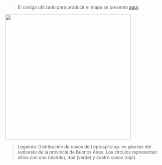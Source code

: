 >El código utilizado para producir el mapa se presenta [aquí](./Sampling_area.R).

<img src="https://user-images.githubusercontent.com/20196847/136439107-ff04a847-fb28-42e7-a2d5-460532cd1316.jpg" width="400" img align="center">

> Legenda: Distribución de casos de Leptospira sp. en jabalíes del sudoeste de la provincia de Buenos Aires. Los círculos representan sitios con uno (blando), dos (verde) y cuatro casos (rojo).  
